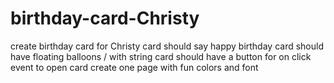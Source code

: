 # birthday-card-Christy
 create birthday card for Christy
card should say happy birthday 
card should have floating balloons / with string 
card should have a button for on click event to open card
create one page with fun colors and font 


